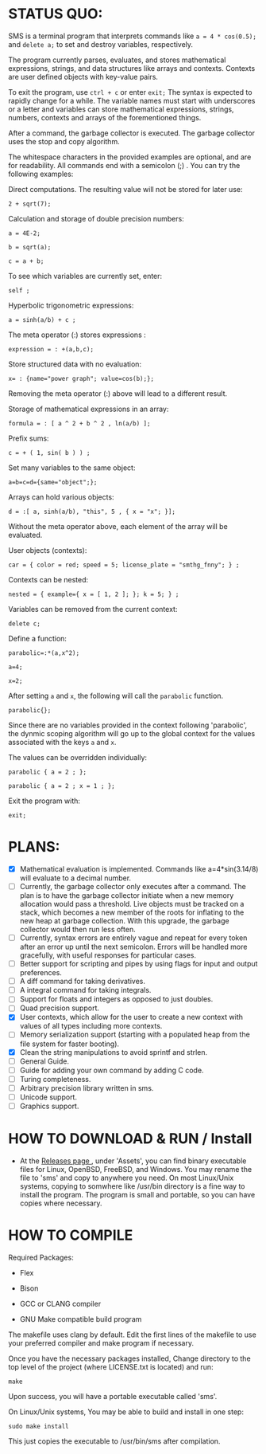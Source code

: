 # STATUS QUO:

SMS is a terminal program that interprets commands like `a = 4 * cos(0.5);` and `delete a;` to set and destroy variables, respectively.

The program currently parses, evaluates, and stores mathematical expressions, strings, and data structures like arrays and contexts. Contexts are user defined objects with key-value pairs.

To exit the program, use `ctrl + c` or enter `exit;` The syntax is expected to rapidly change for a while. The variable names must start with underscores or a letter and variables can store mathematical expressions, strings, numbers, contexts and arrays of the forementioned things.

After a command, the garbage collector is executed. The garbage collector uses the stop and copy algorithm. 

The whitespace characters in the provided examples are optional, and are for readability. All commands end with a semicolon (;) .
You can try the following examples:

Direct computations. The resulting value will not be stored for later use:

`2 + sqrt(7);`

Calculation and storage of double precision numbers:

`a = 4E-2;`

`b = sqrt(a);`

`c = a + b;`

To see which variables are currently set, enter:

`self ;`

Hyperbolic trigonometric expressions:

`a = sinh(a/b) + c ;`


The meta operator (:) stores expressions :

`expression = : +(a,b,c);`

Store structured data with no evaluation:

`x= : {name="power graph"; value=cos(b);};`

Removing the meta operator (:) above will lead to a different result.

Storage of mathematical expressions in an array:

`formula = : [ a ^ 2 + b ^ 2 , ln(a/b) ];`

Prefix sums:

`c = + ( 1, sin( b ) ) ;`

Set many variables to the same object:

`a=b=c=d={same="object";};`

Arrays can hold various objects:

`d = :[ a, sinh(a/b), "this", 5 , { x = "x"; }];`

Without the meta operator above, each element of the array will be evaluated.

User objects (contexts):

`car = { color = red; speed = 5; license_plate = "smthg_fnny"; } ; `

Contexts can be nested:

`nested = { example={ x = [ 1, 2 ]; }; k = 5; } ;`

Variables can be removed from the current context:

`delete c;`

Define a function:

`parabolic=:*(a,x^2);`

`a=4;`

`x=2;`

After setting `a` and `x`, the following will call the `parabolic` function. 

`parabolic{};`

Since there are no variables provided in the context following 'parabolic', the dynmic scoping algorithm will go up to the global context for the values associated with the keys `a` and `x`.

The values can be overridden individually:

`parabolic { a = 2 ; };`

`parabolic { a = 2 ; x = 1 ; };`


Exit the program with:

`exit; `


# PLANS:

- [x] Mathematical evaluation is implemented. Commands like a=4*sin(3.14/8) will evaluate to a decimal number.
- [ ] Currently, the garbage collector only executes after a command. The plan is to have the garbage collector initiate when a new memory allocation would pass a threshold. Live objects must be tracked on a stack, which becomes a new member of the roots for inflating to the new heap at garbage collection. With this upgrade, the garbage collector would then run less often.
- [ ] Currently, syntax errors are entirely vague and repeat for every token after an error up until the next semicolon. Errors will be handled more gracefully, with useful responses for particular cases.
- [ ] Better support for scripting and pipes by using flags for input and output preferences.
- [ ] A diff command for taking derivatives.
- [ ] A integral command for taking integrals.
- [ ] Support for floats and integers as opposed to just doubles.
- [ ] Quad precision support.
- [x] User contexts, which allow for the user to create a new context with values of all types including more contexts.
- [ ] Memory serialization support (starting with a populated heap from the file system for faster booting).
- [x] Clean the string manipulations to avoid sprintf and strlen.
- [ ] General Guide.
- [ ] Guide for adding your own command by adding C code.
- [ ] Turing completeness.
- [ ] Arbitrary precision library written in sms.
- [ ] Unicode support.
- [ ] Graphics support.

# HOW TO DOWNLOAD & RUN / Install
- At the [ Releases page ](https://github.com/reginaldford/sms/releases)  , under 'Assets', you can find binary executable files for Linux, OpenBSD, FreeBSD, and Windows. You may rename the file to 'sms' and copy to anywhere you need. On most Linux/Unix systems, copying to somwhere like /usr/bin directory is a fine way to install the program. The program is small and portable, so you can have copies where necessary.

# HOW TO COMPILE

Required Packages:

- Flex

- Bison

- GCC or CLANG compiler

- GNU Make compatible build program

The makefile uses clang by default.
Edit the first lines of the makefile to use your preferred compiler and make program if necessary.

Once you have the necessary packages installed,
Change directory to the top level of the project (where LICENSE.txt is located) and run:

`make`

Upon success, you will have a portable executable called 'sms'.

On Linux/Unix systems, You may be able to build and install in one step:

`sudo make install`

This just copies the executable to /usr/bin/sms after compilation.
